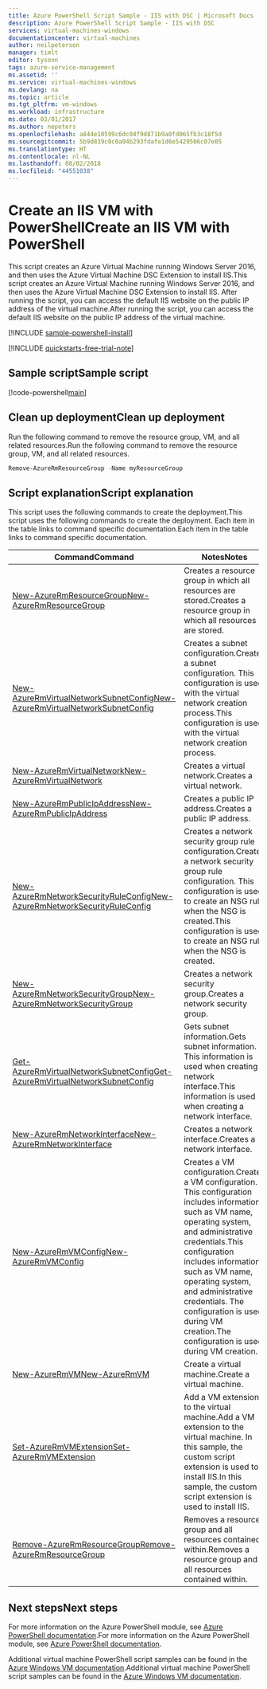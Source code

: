 ```yaml
---
title: Azure PowerShell Script Sample - IIS with DSC | Microsoft Docs
description: Azure PowerShell Script Sample - IIS with DSC
services: virtual-machines-windows
documentationcenter: virtual-machines
author: neilpeterson
manager: timlt
editor: tysonn
tags: azure-service-management
ms.assetid: ''
ms.service: virtual-machines-windows
ms.devlang: na
ms.topic: article
ms.tgt_pltfrm: vm-windows
ms.workload: infrastructure
ms.date: 03/01/2017
ms.author: nepeters
ms.openlocfilehash: a844e10599c6dc04f9d871b9a0fd065fb3c18f5d
ms.sourcegitcommit: 5b9d839c0c0a94b293fdafe1d6e5429506c07e05
ms.translationtype: HT
ms.contentlocale: nl-NL
ms.lasthandoff: 08/02/2018
ms.locfileid: "44551038"
---
```

# <a name="create-an-iis-vm-with-powershell"></a><span data-ttu-id="6a14f-103">Create an IIS VM with PowerShell</span><span class="sxs-lookup"><span data-stu-id="6a14f-103">Create an IIS VM with PowerShell</span></span>

<span data-ttu-id="6a14f-104">This script creates an Azure Virtual Machine running Windows Server 2016, and then uses the Azure Virtual Machine DSC Extension to install IIS.</span><span class="sxs-lookup"><span data-stu-id="6a14f-104">This script creates an Azure Virtual Machine running Windows Server 2016, and then uses the Azure Virtual Machine DSC Extension to install IIS.</span></span> <span data-ttu-id="6a14f-105">After running the script, you can access the default IIS website on the public IP address of the virtual machine.</span><span class="sxs-lookup"><span data-stu-id="6a14f-105">After running the script, you can access the default IIS website on the public IP address of the virtual machine.</span></span>

[!INCLUDE [sample-powershell-install](../../../includes/sample-powershell-install.md)]

[!INCLUDE [quickstarts-free-trial-note](../../../includes/quickstarts-free-trial-note.md)]

## <a name="sample-script"></a><span data-ttu-id="6a14f-106">Sample script</span><span class="sxs-lookup"><span data-stu-id="6a14f-106">Sample script</span></span>

[!code-powershell[main](../../../powershell_scripts/virtual-machine/create-vm-dsc/create-windows-vm-iis-dsc.ps1 "Create VM IIS DSC")]

## <a name="clean-up-deployment"></a><span data-ttu-id="6a14f-107">Clean up deployment</span><span class="sxs-lookup"><span data-stu-id="6a14f-107">Clean up deployment</span></span> 

<span data-ttu-id="6a14f-108">Run the following command to remove the resource group, VM, and all related resources.</span><span class="sxs-lookup"><span data-stu-id="6a14f-108">Run the following command to remove the resource group, VM, and all related resources.</span></span>

```powershell
Remove-AzureRmResourceGroup -Name myResourceGroup
```

## <a name="script-explanation"></a><span data-ttu-id="6a14f-109">Script explanation</span><span class="sxs-lookup"><span data-stu-id="6a14f-109">Script explanation</span></span>

<span data-ttu-id="6a14f-110">This script uses the following commands to create the deployment.</span><span class="sxs-lookup"><span data-stu-id="6a14f-110">This script uses the following commands to create the deployment.</span></span> <span data-ttu-id="6a14f-111">Each item in the table links to command specific documentation.</span><span class="sxs-lookup"><span data-stu-id="6a14f-111">Each item in the table links to command specific documentation.</span></span>

| <span data-ttu-id="6a14f-112">Command</span><span class="sxs-lookup"><span data-stu-id="6a14f-112">Command</span></span> | <span data-ttu-id="6a14f-113">Notes</span><span class="sxs-lookup"><span data-stu-id="6a14f-113">Notes</span></span> |
|---|---|
| [<span data-ttu-id="6a14f-114">New-AzureRmResourceGroup</span><span class="sxs-lookup"><span data-stu-id="6a14f-114">New-AzureRmResourceGroup</span></span>](https://docs.microsoft.com/powershell/resourcemanager/azurerm.resources/v3.2.0/new-azurermresourcegroup) | <span data-ttu-id="6a14f-115">Creates a resource group in which all resources are stored.</span><span class="sxs-lookup"><span data-stu-id="6a14f-115">Creates a resource group in which all resources are stored.</span></span> |
| [<span data-ttu-id="6a14f-116">New-AzureRmVirtualNetworkSubnetConfig</span><span class="sxs-lookup"><span data-stu-id="6a14f-116">New-AzureRmVirtualNetworkSubnetConfig</span></span>](https://docs.microsoft.com/powershell/resourcemanager/azurerm.network/v2.1.0/new-azurermvirtualnetworksubnetconfig) | <span data-ttu-id="6a14f-117">Creates a subnet configuration.</span><span class="sxs-lookup"><span data-stu-id="6a14f-117">Creates a subnet configuration.</span></span> <span data-ttu-id="6a14f-118">This configuration is used with the virtual network creation process.</span><span class="sxs-lookup"><span data-stu-id="6a14f-118">This configuration is used with the virtual network creation process.</span></span> |
| [<span data-ttu-id="6a14f-119">New-AzureRmVirtualNetwork</span><span class="sxs-lookup"><span data-stu-id="6a14f-119">New-AzureRmVirtualNetwork</span></span>](https://docs.microsoft.com/powershell/resourcemanager/azurerm.network/v1.0.13/new-azurermvirtualnetwork) | <span data-ttu-id="6a14f-120">Creates a virtual network.</span><span class="sxs-lookup"><span data-stu-id="6a14f-120">Creates a virtual network.</span></span> |
| [<span data-ttu-id="6a14f-121">New-AzureRmPublicIpAddress</span><span class="sxs-lookup"><span data-stu-id="6a14f-121">New-AzureRmPublicIpAddress</span></span>](https://docs.microsoft.com/powershell/resourcemanager/azurerm.network/v2.1.0/new-azurermpublicipaddress) | <span data-ttu-id="6a14f-122">Creates a public IP address.</span><span class="sxs-lookup"><span data-stu-id="6a14f-122">Creates a public IP address.</span></span> |
| [<span data-ttu-id="6a14f-123">New-AzureRmNetworkSecurityRuleConfig</span><span class="sxs-lookup"><span data-stu-id="6a14f-123">New-AzureRmNetworkSecurityRuleConfig</span></span>](https://docs.microsoft.com/powershell/resourcemanager/azurerm.network/v2.1.0/new-azurermnetworksecurityruleconfig) | <span data-ttu-id="6a14f-124">Creates a network security group rule configuration.</span><span class="sxs-lookup"><span data-stu-id="6a14f-124">Creates a network security group rule configuration.</span></span> <span data-ttu-id="6a14f-125">This configuration is used to create an NSG rule when the NSG is created.</span><span class="sxs-lookup"><span data-stu-id="6a14f-125">This configuration is used to create an NSG rule when the NSG is created.</span></span> |
| [<span data-ttu-id="6a14f-126">New-AzureRmNetworkSecurityGroup</span><span class="sxs-lookup"><span data-stu-id="6a14f-126">New-AzureRmNetworkSecurityGroup</span></span>](https://docs.microsoft.com/powershell/resourcemanager/azurerm.network/v3.1.0/new-azurermnetworksecuritygroup) | <span data-ttu-id="6a14f-127">Creates a network security group.</span><span class="sxs-lookup"><span data-stu-id="6a14f-127">Creates a network security group.</span></span> |
| [<span data-ttu-id="6a14f-128">Get-AzureRmVirtualNetworkSubnetConfig</span><span class="sxs-lookup"><span data-stu-id="6a14f-128">Get-AzureRmVirtualNetworkSubnetConfig</span></span>](https://docs.microsoft.com/powershell/resourcemanager/azurerm.network/v1.0.13/get-azurermvirtualnetworksubnetconfig) | <span data-ttu-id="6a14f-129">Gets subnet information.</span><span class="sxs-lookup"><span data-stu-id="6a14f-129">Gets subnet information.</span></span> <span data-ttu-id="6a14f-130">This information is used when creating a network interface.</span><span class="sxs-lookup"><span data-stu-id="6a14f-130">This information is used when creating a network interface.</span></span> |
| [<span data-ttu-id="6a14f-131">New-AzureRmNetworkInterface</span><span class="sxs-lookup"><span data-stu-id="6a14f-131">New-AzureRmNetworkInterface</span></span>](https://docs.microsoft.com/powershell/resourcemanager/azurerm.network/v3.4.0/new-azurermnetworkinterface) | <span data-ttu-id="6a14f-132">Creates a network interface.</span><span class="sxs-lookup"><span data-stu-id="6a14f-132">Creates a network interface.</span></span> |
| [<span data-ttu-id="6a14f-133">New-AzureRmVMConfig</span><span class="sxs-lookup"><span data-stu-id="6a14f-133">New-AzureRmVMConfig</span></span>](https://docs.microsoft.com/powershell/resourcemanager/azurerm.compute/v1.3.4/new-azurermvmconfig) | <span data-ttu-id="6a14f-134">Creates a VM configuration.</span><span class="sxs-lookup"><span data-stu-id="6a14f-134">Creates a VM configuration.</span></span> <span data-ttu-id="6a14f-135">This configuration includes information such as VM name, operating system, and administrative credentials.</span><span class="sxs-lookup"><span data-stu-id="6a14f-135">This configuration includes information such as VM name, operating system, and administrative credentials.</span></span> <span data-ttu-id="6a14f-136">The configuration is used during VM creation.</span><span class="sxs-lookup"><span data-stu-id="6a14f-136">The configuration is used during VM creation.</span></span> |
| [<span data-ttu-id="6a14f-137">New-AzureRmVM</span><span class="sxs-lookup"><span data-stu-id="6a14f-137">New-AzureRmVM</span></span>](https://docs.microsoft.com/powershell/resourcemanager/azurerm.compute/v1.3.4/new-azurermvm) | <span data-ttu-id="6a14f-138">Create a virtual machine.</span><span class="sxs-lookup"><span data-stu-id="6a14f-138">Create a virtual machine.</span></span> |
| [<span data-ttu-id="6a14f-139">Set-AzureRmVMExtension</span><span class="sxs-lookup"><span data-stu-id="6a14f-139">Set-AzureRmVMExtension</span></span>](https://docs.microsoft.com/powershell/resourcemanager/azurerm.compute/v2.2.0/set-azurermvmextension) | <span data-ttu-id="6a14f-140">Add a VM extension to the virtual machine.</span><span class="sxs-lookup"><span data-stu-id="6a14f-140">Add a VM extension to the virtual machine.</span></span> <span data-ttu-id="6a14f-141">In this sample, the custom script extension is used to install IIS.</span><span class="sxs-lookup"><span data-stu-id="6a14f-141">In this sample, the custom script extension is used to install IIS.</span></span> |
|[<span data-ttu-id="6a14f-142">Remove-AzureRmResourceGroup</span><span class="sxs-lookup"><span data-stu-id="6a14f-142">Remove-AzureRmResourceGroup</span></span>](https://docs.microsoft.com/powershell/resourcemanager/azurerm.resources/v3.5.0/remove-azurermresourcegroup) | <span data-ttu-id="6a14f-143">Removes a resource group and all resources contained within.</span><span class="sxs-lookup"><span data-stu-id="6a14f-143">Removes a resource group and all resources contained within.</span></span> |

## <a name="next-steps"></a><span data-ttu-id="6a14f-144">Next steps</span><span class="sxs-lookup"><span data-stu-id="6a14f-144">Next steps</span></span>

<span data-ttu-id="6a14f-145">For more information on the Azure PowerShell module, see [Azure PowerShell documentation](https://docs.microsoft.com/powershell/azureps-cmdlets-docs/).</span><span class="sxs-lookup"><span data-stu-id="6a14f-145">For more information on the Azure PowerShell module, see [Azure PowerShell documentation](https://docs.microsoft.com/powershell/azureps-cmdlets-docs/).</span></span>

<span data-ttu-id="6a14f-146">Additional virtual machine PowerShell script samples can be found in the [Azure Windows VM documentation](../windows/powershell-samples.md?toc=%2fazure%2fvirtual-machines%2fwindows%2ftoc.json).</span><span class="sxs-lookup"><span data-stu-id="6a14f-146">Additional virtual machine PowerShell script samples can be found in the [Azure Windows VM documentation](../windows/powershell-samples.md?toc=%2fazure%2fvirtual-machines%2fwindows%2ftoc.json).</span></span>